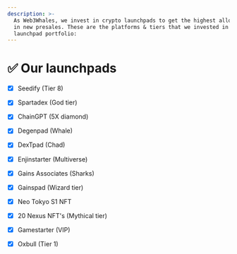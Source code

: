 ```yaml
---
description: >-
  As Web3Whales, we invest in crypto launchpads to get the highest allocations
  in new presales. These are the platforms & tiers that we invested in and our
  launchpad portfolio:
---
```


# ✅ Our launchpads

* [x] Seedify (Tier 8)
* [x] Spartadex (God tier)
* [x] ChainGPT (5X diamond)
* [x] Degenpad (Whale)
* [x] DexTpad (Chad)
* [x] Enjinstarter (Multiverse)
* [x] Gains Associates (Sharks)
* [x] Gainspad (Wizard tier)
* [x] Neo Tokyo S1 NFT
* [x] 20 Nexus NFT's (Mythical tier)
* [x] Gamestarter (VIP)
* [x] Oxbull (Tier 1)

